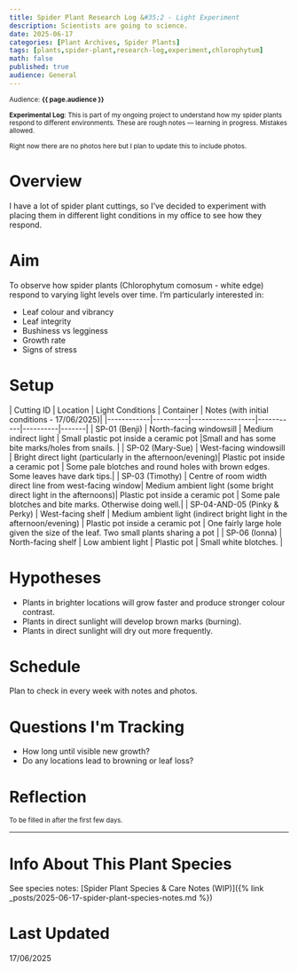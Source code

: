 ```yaml
---
title: Spider Plant Research Log &#35;2 - Light Experiment
description: Scientists are going to science.
date: 2025-06-17 
categories: [Plant Archives, Spider Plants]
tags: [plants,spider-plant,research-log,experiment,chlorophytum]
math: false
published: true
audience: General
---
```

<small>Audience: <b>{{ page.audience }}</b></small>

<small><i class="fas fa-flask"></i> **Experimental Log**: This is part of my ongoing project to understand how my spider plants respond to different environments. These are rough notes — learning in progress. Mistakes allowed.</small>

<small><i class= "fas fa-images"></i> Right now there are no photos here but I plan to update this to include photos.</small>

# Overview

I have a lot of spider plant cuttings, so I’ve decided to experiment with placing them in different light conditions in my office to see how they respond. 

# Aim

To observe how spider plants (Chlorophytum comosum - white edge) respond to varying light levels over time. I’m particularly interested in:

- Leaf colour and vibrancy
- Leaf integrity
- Bushiness vs legginess
- Growth rate
- Signs of stress

# Setup

| Cutting ID | Location | Light Conditions | Container | Notes (with initial conditions - 17/06/2025)|
|------------|----------|------------------|-----------|----------|-------|
| SP-01 (Benji)     | North-facing windowsill | Medium indirect light | Small plastic pot inside a ceramic pot |Small and has some bite marks/holes from snails. |
| SP-02 (Mary-Sue)  | West-facing windowsill | Bright direct light (particularly in the afternoon/evening)| Plastic pot inside a ceramic pot | Some pale blotches and round holes with brown edges. Some leaves have dark tips.|
| SP-03 (Timothy)     | Centre of room width direct line from west-facing window| Medium ambient light (some bright direct light in the afternoons)| Plastic pot inside a ceramic pot | Some pale blotches and bite marks. Otherwise doing well.|
| SP-04-AND-05 (Pinky & Perky) | West-facing shelf | Medium ambient light (indirect bright light in the afternoon/evening) | Plastic pot inside a ceramic pot | One fairly large hole given the size of the leaf. Two small plants sharing a pot |
| SP-06 (Ionna)    | North-facing shelf | Low ambient light | Plastic pot | Small white blotches. |

# Hypotheses

- Plants in brighter locations will grow faster and produce stronger colour contrast.
- Plants in direct sunlight will develop brown marks (burning).
- Plants in direct sunlight will dry out more frequently.

# Schedule

Plan to check in every week with notes and photos.

# Questions I'm Tracking

- How long until visible new growth?
- Do any locations lead to browning or leaf loss?

# Reflection

<small>To be filled in after the first few days.</small>

---

# Info About This Plant Species

See species notes: [Spider Plant Species & Care Notes (WIP)]({% link _posts/2025-06-17-spider-plant-species-notes.md %})

# Last Updated

17/06/2025
